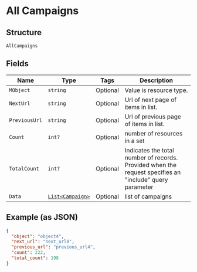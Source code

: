 
# All Campaigns

## Structure

`AllCampaigns`

## Fields

| Name | Type | Tags | Description |
|  --- | --- | --- | --- |
| `MObject` | `string` | Optional | Value is resource type. |
| `NextUrl` | `string` | Optional | Url of next page of items in list. |
| `PreviousUrl` | `string` | Optional | Url of previous page of items in list. |
| `Count` | `int?` | Optional | number of resources in a set |
| `TotalCount` | `int?` | Optional | Indicates the total number of records. Provided when the request specifies an "include" query parameter |
| `Data` | [`List<Campaign>`](../../doc/models/campaign.md) | Optional | list of campaigns |

## Example (as JSON)

```json
{
  "object": "object4",
  "next_url": "next_url8",
  "previous_url": "previous_url4",
  "count": 222,
  "total_count": 198
}
```

